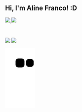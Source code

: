 ##  Hi, I'm Aline Franco! :D
 <div>
  <a href="https://github.com/Ninneee12/Ninneee12">
  <img height="180em" src="https://github-readme-stats.vercel.app/api?username=rafaballerini&show_icons=true&theme=dracula&include_all_commits=true&count_private=true"/>
  <img height="180em" src="https://github-readme-stats.vercel.app/api/top-langs/?username=Ninneee12&layout=compact&langs_count=16&theme=dracula"/>
<div>
<div style="display: inline_block"><br>
  

  
</div>
  
  ##
 
<div> 

  <a href = "mailto: alinecff.89@gmail.com"><img src="https://img.shields.io/badge/-Gmail-%23333?style=for-the-badge&logo=gmail&logoColor=white" target="_blank"></a>
  <a href="https://www.linkedin.com/in/alinefranco1" target="_blank"><img src="https://img.shields.io/badge/-LinkedIn-%230077B5?style=for-the-badge&logo=linkedin&logoColor=white" target="_blank"></a> 
 
  ![Snake animation](https://github.com/rafaballerini/rafaballerini/blob/output/github-contribution-grid-snake.svg)
 
</div>

